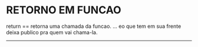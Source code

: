 # RETORNO EM FUNCAO
return == retorna uma chamada da funcao. ... eo que tem em sua frente  deixa publico pra quem vai chama-la.

---


